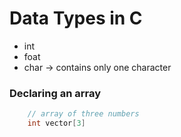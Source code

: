 # Data Types in C

* int
* foat
* char -> contains only one character


### Declaring an array
```c
	// array of three numbers
	int vector[3]
```